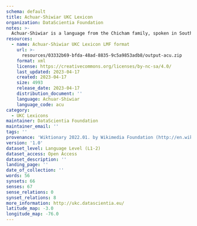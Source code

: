 ```yaml
---
schema: default
title: Achuar-Shiwiar UKC Lexicon
organization: DataScientia Foundation
notes: >-
  Achuar-Shiwiar is a language from the Chicham family, spoken in South America. The UKC Lexicon of Achuar-Shiwiar is represented as a lexico-semantic network. It consists of words, word senses, synsets, as well as sense-level and synset-level relationships.
resources:
  - name: Achuar-Shiwiar UKC Lexicon LMF format
    url: >-
      resources/03332b69-bfda-48ad-8835-9c5a9853adb8/output-acu.zip
    format: xml
    license: https://creativecommons.org/licenses/by-nc-sa/4.0/
    last_updated: 2023-04-17
    created: 2023-04-17
    size: 4993
    release_date: 2023-04-17
    distribution_document: ''
    language: Achuar-Shiwiar
    language_code: acu
category:
  - UKC Lexicons
maintainer: DataScientia Foundation
maintainer_email: ''
tags: ''
provenance: 'Wiktionary 2022.01. by Wikimedia Foundation (http://en.wiktionary.org); CogNet 2.1 by Khuyagbaatar Batsuren, National University of Mongolia (http://cognet.ukc.disi.unitn.it); Native Languages of the Americas 2021.11. by Laura Redish and Orrin Lewis (http://www.native-languages.org); Princeton WordNet 2.1 by Princeton University (https://wordnet.princeton.edu)'
version: '1.0'
dataset_level: Language Level (L1-2)
dataset_access: Open Access
dataset_description: ''
landing_page: ''
date_of_collection: ''
words: 56
synsets: 66
senses: 67
sense_relations: 0
synset_relations: 8
more_information: http://ukc.datascientia.eu/
latitude_map: -3.0
longitude_map: -76.0
---
```

